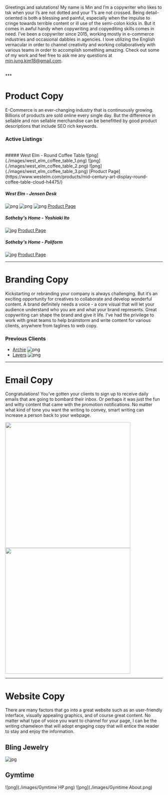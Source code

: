 Greetings and salutations! My name is Min and I’m a copywriter who likes to tsk when your I’s are not dotted and your T’s are not crossed. Being detail-oriented is both a blessing and painful, especially when the impulse to cringe towards terrible content or ill use of the semi-colon kicks in. But it comes in awful handy when copywriting and copyediting skills comes in need. I’ve been a copywriter since 2015, working mostly in e-commerce industries and occasional dabbles in agencies. I love utilizing the English vernacular in order to channel creativity and working collaboratively with various teams in order to accomplish something amazing. Check out some of my work and feel free to ask me any questions at min.jung.kim18@gmail.com.

<br />
***

# Product Copy
E-Commerce is an ever-changing industry that is continuously growing. Billions of products are sold online every single day. But the difference in sellable and non sellable merchandise can be benefitted by good product descriptions that include SEO rich keywords.

### Active Listings
<br />
##### West Elm - Round Coffee Table
![png](./images/west_elm_coffee_table_1.png)
![png](./images/west_elm_coffee_table_2.png)
![png](./images/west_elm_coffee_table_3.png)
[Product Page](https://www.westelm.com/products/mid-century-art-display-round-coffee-table-cloud-h4475/)

##### West Elm - Jensen Desk
![png](./images/west_elm_desk_1.png)
![png](./images/west_elm_desk_2.png)
![png](./images/west_elm_desk_3.png)
[Product Page](https://www.westelm.com/products/jensen-desk-h1694/)

##### Sotheby's Home - Yoshiaki Ito
![jpg](./images/yoshiaki_ito_edited.jpg)
[Product Page](https://sothebyshome.com/yoshiaki-ito-yosegi-stool-sea-63536-52484.html#)

##### Sotheby's Home - Poliform
![jpg](./images/poliform_sofa_edited.jpg)
[Product Page](https://sothebyshome.com/poliform-long-island-05-sofa-and-service-tables-sea-58946-47687.html)

***

# Branding Copy
Kickstarting or rebranding your company is always challenging. But it’s an exciting opportunity for creatives to collaborate and develop wonderful content. A brand definitely needs a voice - a core visual that will let your audience understand who you are and what your brand represents. Great copywriting can shape the brand and give it life. I’ve had the privilege to work with great teams to help brainstorm and write content for various clients, anywhere from taglines to web copy.

### Previous Clients
- [Archie](https://www.callarchie.com/)
![png](./images/archie_landing.png)
- [Layers](https://layerslife.com/)
![png](./images/layers_landing.png)

***

# Email Copy
Congratulations! You’ve gotten your clients to sign up to receive daily emails that are going to bombard their inbox. Or perhaps it was just the fun and witty content that came with the promotion notifications. No matter what kind of tone you want the writing to convey, smart writing can increase a person back to your webpage.

<img src="./images/BlingJewelry-August-Birthstone.jpg" width="400">
<img src="./images/BlingJewelry-summer-nautical-jewelry.jpg" width="400">

***

# Website Copy
There are many factors that go into a great website such as an user-friendly interface, visually appealing graphics, and of course great content. No matter what type of voice you want to channel for your page, I can be the writing chameleon that will adopt engaging copy that will entice the reader to stay and enjoy the information.

## Bling Jewelry
![jpg](./images/BlingJewelry-homepage-June.jpg)

## Gymtime
![png](./images/Gymtime HP.png)
![png](./images/Gymtime About.png)
